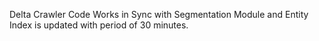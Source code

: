 Delta Crawler Code Works in Sync with Segmentation Module and Entity Index is updated with period of 30 minutes.
